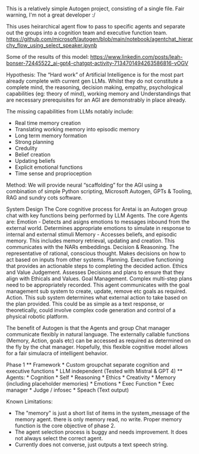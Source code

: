 This is a relatively simple Autogen project, consisting of a single file. Fair warning, I'm not a great developer :/ 

This uses heirarchical agent flow to pass to specific agents and separate out the groups into a cognition team and executive function team. 
https://github.com/microsoft/autogen/blob/main/notebook/agentchat_hierarchy_flow_using_select_speaker.ipynb

Some of the results of this model:
https://www.linkedin.com/posts/leah-bonser-72445522_ai-gpt4-chatgpt-activity-7134701494263586816-vOGV


Hypothesis: The “Hard work” of Artificial Intelligence is for the most part already complete with current gen LLMs.  Whilst they do not constitute a complete mind, the reasoning, decision making, 
empathy, psychological capabilities (eg: theory of mind), working memory and Understandings that are necessary prerequisites for an AGI are demonstrably in place already. 

The missing capabilities from LLMs notably include:
* Real time memory creation
* Translating working memory into episodic memory
* Long term memory formation
* Strong planning
* Credulity
* Belief creation
* Updating beliefs
* Explicit emotional functions
* Time sense and proprioception


Method:  We will provide neural “scaffolding” for the AGI using a combination of simple Python scripting, Microsoft Autogen, GPTs & Tooling, RAG and sundry cots software. 


System Design
The Core cognitive  process for Aretai is an Autogen group chat with key functions being performed by LLM Agents. The core Agents are:
Emotion - Detects and asigns emotions to messages inbound from the external world. Determines appropriate emotions to simulate in response to internal and external stimuli
Memory - Accesses beliefs, and episodic memory. This includes memory retrieval, updating and creation. This communicates with the NARs embeddings. 
Decision & Reasoning. The representative of rational, conscious thought. Makes decisions on how to act based on inputs from other systems. 
Planning. Executive functioning that provides an actionable steps to completing the decided action.
Ethics and Value Judgement. Assesses Decisions and plans to ensure that they align with Ethicals and Values. 
Goal Management. Complex multi-step plans need to be appropriately recorded. This agent communicates with the goal management sub system to create, update, remove etc goals as required.
Action. This sub system determines what external action to take based on the plan provided. This could be as simple as a text response, or theoretically, could involve complex code generation and control of a physical robotic platform. 

The benefit of Autogen is that the Agents and group Chat manager communicate flexibly in natural language. The externally callable functions (Memory, Action, goals etc) can be accessed as required as determined on the fly by the chat manager. 
Hopefully, this flexible cognitive model allows for a fair simulacra of intelligent behavior. 


Phase 1
** Framework
    * Custom groupchat separate cognition and executive functions
    * LLM independent  (Tested with Mistral & GPT 4)
** Agents:
    * Cognition
        * Self
        * Reasoning
        * Ethics
        * Creativity
        * Memory (including placeholder memories) 
        * Emotions
    * Exec Function
        * Exec manager
        * Judge / infosec
        * Speach (Text output)

Known Limitations: 
* The "memory" is just a short list of items in the system_message of the memory agent. there is only memory read, no write. Proper memory function is the core objective of phase 2. 
* The agent selection process is buggy and needs improvement. It does not always select the correct agent.
* Currently does not converse, just outputs a text speech string. 


